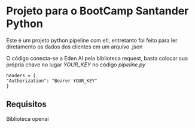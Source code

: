 # Projeto para o BootCamp Santander Python

Este é um projeto python pipeline com etl, entretanto foi feito para ler diretamento os dados dos clientes em um arquivo .json

O código conecta-se a Eden AI pela biblioteca request, basta colocar sua própria chave no lugar *YOUR_KEY* no código *pipeline.py*

    headers = {
    "Authorization": "Bearer YOUR_KEY"
    }

## Requisitos

Biblioteca openai



